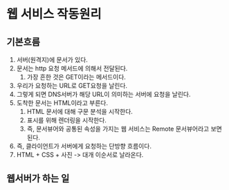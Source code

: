 # 웹 서비스 작동원리

## 기본흐름

1. 서버(원격지)에 문서가 있다.
2. 문서는 http 요청 메서드에 의해서 전달된다.
   1. 가장 흔한 것은 GET이라는 메서드이다.
3. 우리가 요청하는 URL로 GET요청을 날린다.
4. 그렇게 되면 DNS서버가 해당 URL이 의미하는 서버에 요청을 날린다.
5. 도착한 문서는 HTML이라고 부른다.
   1. HTML 문서에 대해 구문 분석을 시작한다.
   2. 표시를 위해 렌더링을 시작한다.
   3. 즉, 문서뷰어와 공통된 속성을 가지는 웹 서비스는 Remote 문서뷰어라고 보면 된다.
6. 즉, 클라이언트가 서버에게 요청하는 단방향 흐름이다.
7. HTML + CSS + 사진 -> 대개 이순서로 날라온다.

## 웹서버가 하는 일
